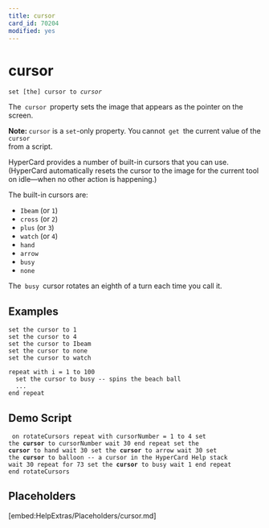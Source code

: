 ```yaml
---
title: cursor
card_id: 70204
modified: yes
---
```


# cursor

<code>set [the] cursor to <i>cursor</i></code>

The<code> cursor </code>property sets the image that appears as the pointer on the screen.

<b>Note: </b><code>cursor</code> is a <code>set</code>-only property. You<b> </b>cannot<code> get </code>the current value of the<code> cursor </code>from a script.

HyperCard provides a number of built-in cursors that you can use. (HyperCard automatically resets the cursor to the image for the current tool on idle—when no other action is happening.)

The built-in cursors are:

* `Ibeam` (or `1`)
* `cross` (or `2`)
* `plus` (or `3`)
* `watch` (or `4`)
* `hand`
* `arrow`
* `busy`
* `none`

The<code> busy </code>cursor rotates an eighth of a turn each time you call it.

## Examples

```
set the cursor to 1
set the cursor to 4
set the cursor to Ibeam
set the cursor to none
set the cursor to watch

repeat with i = 1 to 100
  set the cursor to busy -- spins the beach ball
  ...
end repeat
```

## Demo Script

<code><pre>
on rotateCursors
  repeat with cursorNumber = 1 to 4
    set the <b>cursor</b> to cursorNumber
    wait 30
  end repeat
  set the <b>cursor</b> to hand
  wait 30
  set the <b>cursor</b> to arrow
  wait 30
  set the <b>cursor</b> to balloon -- a cursor in the HyperCard Help stack
  wait 30
  repeat for 73
    set the <b>cursor</b> to busy
    wait 1
  end repeat
end rotateCursors
</pre></code>

## Placeholders

[embed:HelpExtras/Placeholders/cursor.md]

